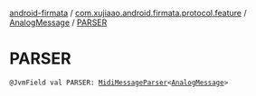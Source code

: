 [android-firmata](../../index.md) / [com.xujiaao.android.firmata.protocol.feature](../index.md) / [AnalogMessage](index.md) / [PARSER](./-p-a-r-s-e-r.md)

# PARSER

`@JvmField val PARSER: `[`MidiMessageParser`](../../com.xujiaao.android.firmata.protocol/-midi-message-parser/index.md)`<`[`AnalogMessage`](index.md)`>`